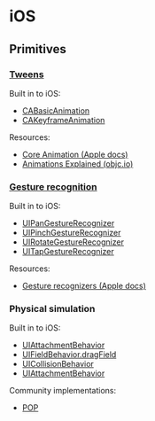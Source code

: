 # iOS

## Primitives

### [Tweens](../concepts/primitives.html#tweens)

Built in to iOS:

- [CABasicAnimation](https://developer.apple.com/library/mac/documentation/GraphicsImaging/Reference/CABasicAnimation_class/)
- [CAKeyframeAnimation](https://developer.apple.com/library/mac/documentation/GraphicsImaging/Reference/CAKeyframeAnimation_class/)

Resources:

- [Core Animation (Apple docs)](https://developer.apple.com/library/mac/documentation/Cocoa/Conceptual/CoreAnimation_guide/Introduction/Introduction.html)
- [Animations Explained (objc.io)](https://www.objc.io/issues/12-animations/animations-explained/)

### [Gesture recognition](../concepts/primitives.html#gesture-recognition)

Built in to iOS:

- [UIPanGestureRecognizer](https://developer.apple.com/library/ios/documentation/UIKit/Reference/UIPanGestureRecognizer_Class/)
- [UIPinchGestureRecognizer](https://developer.apple.com/library/ios/documentation/UIKit/Reference/UIPinchGestureRecognizer_Class/)
- [UIRotateGestureRecognizer](https://developer.apple.com/library/ios/documentation/UIKit/Reference/UIRotateGestureRecognizer_Class/)
- [UITapGestureRecognizer](https://developer.apple.com/library/ios/documentation/UIKit/Reference/UITapGestureRecognizer_Class/)

Resources:

- [Gesture recognizers (Apple docs)](https://developer.apple.com/library/ios/documentation/EventHandling/Conceptual/EventHandlingiPhoneOS/GestureRecognizer_basics/GestureRecognizer_basics.html)

### Physical simulation

Built in to iOS:

- [UIAttachmentBehavior](https://developer.apple.com/library/ios/documentation/UIKit/Reference/UIAttachmentBehavior_Class/)
- [UIFieldBehavior.dragField](https://developer.apple.com/library/ios/documentation/UIKit/Reference/UIFieldBehavior_class/)
- [UICollisionBehavior](https://developer.apple.com/library/ios/documentation/UIKit/Reference/UICollisionBehavior_Class/)
- [UIAttachmentBehavior](https://developer.apple.com/library/ios/documentation/UIKit/Reference/UIDynamicBehavior_Class/)

Community implementations:

- [POP](https://github.com/facebook/pop)
